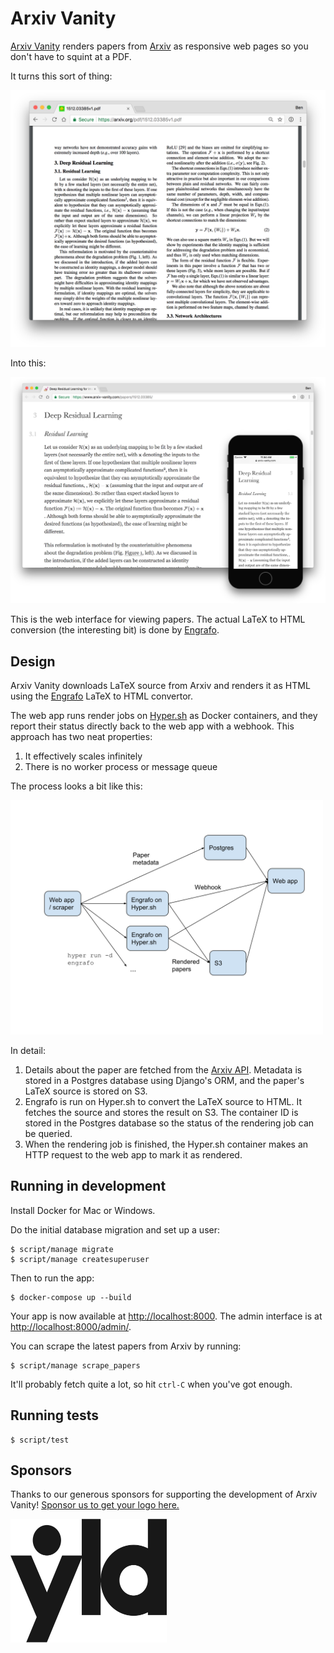 # Arxiv Vanity

[Arxiv Vanity](https://www.arxiv-vanity.com) renders papers from [Arxiv](https://arxiv.org) as responsive web pages so you don't have to squint at a PDF.

It turns this sort of thing:

<img src="docs/screenshot-pdf.png" width="600">

Into this:

<img src="docs/screenshot-screens.png">

This is the web interface for viewing papers. The actual LaTeX to HTML conversion (the interesting bit) is done by [Engrafo](https://github.com/arxiv-vanity/engrafo).

## Design

Arxiv Vanity downloads LaTeX source from Arxiv and renders it as HTML using the [Engrafo](https://github.com/arxiv-vanity/engrafo) LaTeX to HTML convertor.

The web app runs render jobs on [Hyper.sh](https://hyper.sh/) as Docker containers, and they report their status directly back to the web app with a webhook. This approach has two neat properties:

1. It effectively scales infinitely
2. There is no worker process or message queue

The process looks a bit like this:

<img src="docs/architecture.svg" alt="Arxiv Vanity architecture" width="500">

In detail:

1. Details about the paper are fetched from the [Arxiv API](https://arxiv.org/help/api/index). Metadata is stored in a Postgres database using Django's ORM, and the paper's LaTeX source is stored on S3.
2. Engrafo is run on Hyper.sh to convert the LaTeX source to HTML. It fetches the source and stores the result on S3. The container ID is stored in the Postgres database so the status of the rendering job can be queried.
3. When the rendering job is finished, the Hyper.sh container makes an HTTP request to the web app to mark it as rendered.

## Running in development

Install Docker for Mac or Windows.

Do the initial database migration and set up a user:

    $ script/manage migrate
    $ script/manage createsuperuser

Then to run the app:

    $ docker-compose up --build

Your app is now available at [http://localhost:8000](http://localhost:8000). The admin interface is at [http://localhost:8000/admin/](http://localhost:8000/admin/).

You can scrape the latest papers from Arxiv by running:

    $ script/manage scrape_papers

It'll probably fetch quite a lot, so hit `ctrl-C` when you've got enough.

## Running tests

    $ script/test

## Sponsors

Thanks to our generous sponsors for supporting the development of Arxiv Vanity! [Sponsor us to get your logo here.](https://www.patreon.com/arxivvanity)

[<img src="docs/sponsor-yld.png" alt="YLD" width="250" />](https://www.yld.io/)
